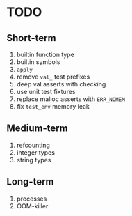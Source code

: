 # TODO

## Short-term

  1. builtin function type
  1. builtin symbols
  1. `apply`
  1. remove `val_` test prefixes
  1. deep val asserts with checking
  1. use unit test fixtures
  1. replace malloc asserts with `ERR_NOMEM`
  1. fix `test_env` memory leak

## Medium-term
 
  1. refcounting
  1. integer types
  1. string types

## Long-term

  1. processes
  1. OOM-killer
